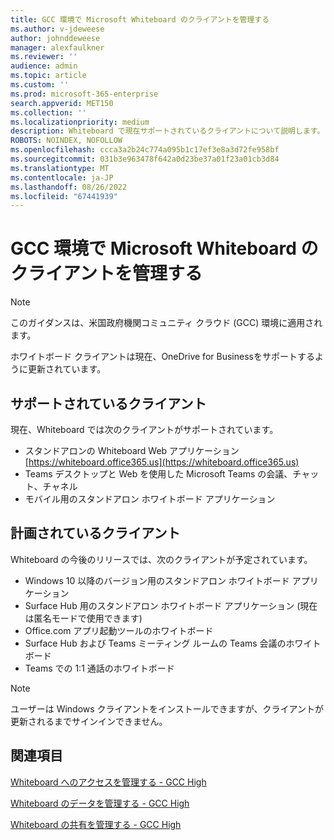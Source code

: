 ```yaml
---
title: GCC 環境で Microsoft Whiteboard のクライアントを管理する
ms.author: v-jdeweese
author: johnddeweese
manager: alexfaulkner
ms.reviewer: ''
audience: admin
ms.topic: article
ms.custom: ''
ms.prod: microsoft-365-enterprise
search.appverid: MET150
ms.collection: ''
ms.localizationpriority: medium
description: Whiteboard で現在サポートされているクライアントについて説明します。
ROBOTS: NOINDEX, NOFOLLOW
ms.openlocfilehash: ccca3a2b24c774a095b1c17ef3e8a3d72fe958bf
ms.sourcegitcommit: 031b3e963478f642a0d23be37a01f23a01cb3d84
ms.translationtype: MT
ms.contentlocale: ja-JP
ms.lasthandoff: 08/26/2022
ms.locfileid: "67441939"
---
```

# <a name="manage-clients-for-microsoft-whiteboard-in-gcc-environments"></a>GCC 環境で Microsoft Whiteboard のクライアントを管理する

> [!NOTE]
> このガイダンスは、米国政府機関コミュニティ クラウド (GCC) 環境に適用されます。

ホワイトボード クライアントは現在、OneDrive for Businessをサポートするように更新されています。

## <a name="clients-supported"></a>サポートされているクライアント

現在、Whiteboard では次のクライアントがサポートされています。

- スタンドアロンの Whiteboard Web アプリケーション [https://whiteboard.office365.us](https://whiteboard.office365.us)
- Teams デスクトップと Web を使用した Microsoft Teams の会議、チャット、チャネル
- モバイル用のスタンドアロン ホワイトボード アプリケーション

## <a name="clients-planned"></a>計画されているクライアント

Whiteboard の今後のリリースでは、次のクライアントが予定されています。

- Windows 10 以降のバージョン用のスタンドアロン ホワイトボード アプリケーション
- Surface Hub 用のスタンドアロン ホワイトボード アプリケーション (現在は匿名モードで使用できます)
- Office.com アプリ起動ツールのホワイトボード
- Surface Hub および Teams ミーティング ルームの Teams 会議のホワイトボード
- Teams での 1:1 通話のホワイトボード

> [!NOTE]
> ユーザーは Windows クライアントをインストールできますが、クライアントが更新されるまでサインインできません。

## <a name="see-also"></a>関連項目

[Whiteboard へのアクセスを管理する - GCC High](manage-whiteboard-access-gcc-high.md)

[Whiteboard のデータを管理する - GCC High](manage-data-gcc-high.md)

[Whiteboard の共有を管理する - GCC High](manage-sharing-gcc-high.md)
